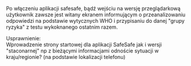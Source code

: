 Po włączeniu aplikacji safesafe, bądź wejściu na wersję przeglądarkową użytkownik zawsze jest witany ekranem informującym o przeanalizowaniu odpowiedzi na podstawie wytycznych WHO i przypisaniu do danej "grupy ryzyka" z testu wykoknanego ostatnim razem.  

Usprawnienie:  
Wprowadzenie strony startowej dla aplikacji SafeSafe jak i wersji "staconarnej" np z bieżącymi informacjami odnoście sytuacji w kraju/regionie? (na podstawie lokalizacji telefonu)  
